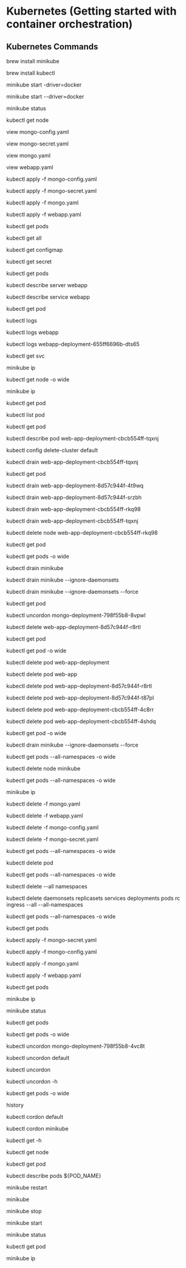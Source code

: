 # Kubernetes (Getting started with container orchestration)

## Kubernetes Commands

brew install minikube

brew install kubectl

minikube start -driver=docker

minikube start --driver=docker

minikube status

kubectl get node

view mongo-config.yaml

view mongo-secret.yaml

view mongo.yaml

view webapp.yaml

kubectl apply -f mongo-config.yaml

kubectl apply -f mongo-secret.yaml

kubectl apply -f mongo.yaml

kubectl apply -f webapp.yaml

kubectl get pods

kubectl get all

kubectl get configmap

kubectl get secret

kubectl get pods

kubectl describe server webapp

kubectl describe service webapp

kubectl get pod

kubectl logs

kubectl logs webapp

kubectl logs webapp-deployment-655ff6696b-dts65

kubectl get svc

minikube ip

kubectl get node -o wide

minikube ip

kubectl get pod

kubectl list pod

kubectl get pod

kubectl describe pod web-app-deployment-cbcb554ff-tqxnj

kubectl config delete-cluster default

kubectl drain web-app-deployment-cbcb554ff-tqxnj

kubectl get pod

kubectl drain web-app-deployment-8d57c944f-4t9wq

kubectl drain web-app-deployment-8d57c944f-srzbh

kubectl drain web-app-deployment-cbcb554ff-rkq98

kubectl drain web-app-deployment-cbcb554ff-tqxnj

kubectl delete node web-app-deployment-cbcb554ff-rkq98

kubectl get pod

kubectl get pods -o wide

kubectl drain minikube

kubectl drain minikube --ignore-daemonsets

kubectl drain minikube --ignore-daemonsets --force

kubectl get pod

kubectl uncordon mongo-deployment-798f55b8-8vpwl

kubectl delete web-app-deployment-8d57c944f-r8rtl

kubectl get pod

kubectl get pod -o wide

kubectl delete pod web-app-deployment

kubectl delete pod web-app

kubectl delete pod web-app-deployment-8d57c944f-r8rtl

kubectl delete pod web-app-deployment-8d57c944f-t87pl

kubectl delete pod web-app-deployment-cbcb554ff-4c8rr

kubectl delete pod web-app-deployment-cbcb554ff-4shdq

kubectl get pod -o wide

kubectl drain minikube --ignore-daemonsets --force

kubectl get pods --all-namespaces -o wide

kubectl delete node minikube

kubectl get pods --all-namespaces -o wide

minikube ip

kubectl delete -f mongo.yaml

kubectl delete -f webapp.yaml

kubectl delete -f mongo-config.yaml

kubectl delete -f mongo-secret.yaml

kubectl get pods --all-namespaces -o wide

kubectl delete pod

kubectl get pods --all-namespaces -o wide

kubectl delete --all namespaces

kubectl delete daemonsets replicasets services deployments pods rc ingress --all --all-namespaces

kubectl get pods --all-namespaces -o wide

kubectl get pods

kubectl apply -f mongo-secret.yaml

kubectl apply -f mongo-config.yaml

kubectl apply -f mongo.yaml

kubectl apply -f webapp.yaml

kubectl get pods

minikube ip

minikube status

kubectl get pods

kubectl get pods -o wide

kubectl uncordon mongo-deployment-798f55b8-4vc8t

kubectl uncordon default

kubectl uncordon

kubectl uncordon -h

kubectl get pods -o wide

history

kubectl cordon default

kubectl cordon minikube

kubectl get -h

kubectl get node

kubectl get pod

kubectl describe pods ${POD_NAME}

minikube restart

minikube 

minikube stop

minikube start

minikube status

kubectl get pod

minikube ip 

